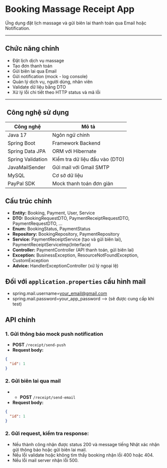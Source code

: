 # Booking Massage Receipt App

Ứng dụng đặt lịch massage và gửi biên lai thanh toán qua Email hoặc Notification.

---
## Chức năng chính

-  Đặt lịch dịch vụ massage
-  Tạo đơn thanh toán
-  Gửi biên lai qua Email
-  Gửi notification (mock - log console)
-  Quản lý dịch vụ, người dùng, nhân viên
-  Validate dữ liệu bằng DTO
-  Xử lý lỗi chi tiết theo HTTP status và mã lỗi

---

## ️ Công nghệ sử dụng

| Công nghệ           | Mô tả                          |
|---------------------|--------------------------------|
| Java 17             | Ngôn ngữ chính                 |
| Spring Boot         | Framework Backend              |
| Spring Data JPA     | ORM với Hibernate              |
| Spring Validation   | Kiểm tra dữ liệu đầu vào (DTO) |
| JavaMailSender      | Gửi mail với Gmail SMTP        |
| MySQL               | Cơ sở dữ liệu                  |
| PayPal SDK          | Mock thanh toán đơn giản       |

## Cấu trúc chính 
- **Entity:** Booking, Payment, User, Service
- **DTO:** BookingRequestDTO, PaymentReceiptRequestDTO, PaymentRequestDTO, ...
- **Enum:** BookingStatus, PaymentStatus
- **Repository:** BookingRepository, PaymentRepository
- **Service:** PaymentReceiptService (tạo và gửi biên lai), PaymentReceiptServiceImp(Interface)
- **Controller:** PaymentController (API thanh toán, gửi biên lai)
- **Exception:** BusinessException, ResourceNotFoundException, CustomException
- **Advice:** HandlerExceptionController (xử lý ngoại lệ)

## Đối với `application.properties` cấu hình mail
- spring.mail.username=your_email@gmail.com
- spring.mail.password=your_app_password 
 --> (sẽ được cung cấp khi test)

## API chính 
### 1. Gửi thông báo mock push notification

- **POST** `/receipt/send-push`
- **Request body:**
```json
{
  "id": 1
}
```

### 2. Gửi biên lai qua mail
- - **POST** `/receipt/send-email`
- **Request body:**
```json
{
  "id": 1
}
```

### 2. Gửi request, kiểm tra response:

- Nếu thành công nhận được status 200 và message tiếng Nhật xác nhận gửi thông báo hoặc gửi biên lai mail.
- Nếu lỗi validate hoặc không tìm thấy booking nhận lỗi 400 hoặc 404.
- Nếu lỗi mail server nhận lỗi 500.